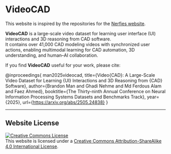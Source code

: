 # VideoCAD

This website is inspired by the repositories for the [Nerfies website](https://nerfies.github.io).

**VideoCAD** is a large-scale video dataset for learning user interface (UI) interactions and 3D reasoning from CAD software.  
It contains over 41,000 CAD modeling videos with synchronized user actions, enabling multimodal learning for CAD automation, 3D understanding, and human–AI collaboration.

If you find **VideoCAD** useful for your work, please cite:

@inproceedings{
    man2025videocad,
    title={Video{CAD}: A Large-Scale Video Dataset for Learning {UI} Interactions and 3D Reasoning from {CAD} Software},
    author={Brandon Man and Ghadi Nehme and Md Ferdous Alam and Faez Ahmed},
    booktitle={The Thirty-ninth Annual Conference on Neural Information Processing Systems Datasets and Benchmarks Track},
    year={2025},
    url={https://arxiv.org/abs/2505.24838}
}


---

## Website License
<a rel="license" href="http://creativecommons.org/licenses/by-sa/4.0/">
  <img alt="Creative Commons License" style="border-width:0"
       src="https://i.creativecommons.org/l/by-sa/4.0/88x31.png" />
</a><br />
This website is licensed under a
<a rel="license" href="http://creativecommons.org/licenses/by-sa/4.0/">
Creative Commons Attribution-ShareAlike 4.0 International License</a>.

